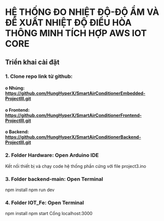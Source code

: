 # HỆ THỐNG ĐO NHIỆT ĐỘ-ĐỘ ẨM VÀ ĐỀ XUẤT NHIỆT ĐỘ ĐIỀU HÒA THÔNG MINH TÍCH HỢP AWS IOT CORE

## Triển khai cài đặt 

### 1. Clone repo link từ github:  
#### o Nhúng: https://github.com/HungHyperX/SmartAirConditionerEmbedded-ProjectIII.git

#### o Frontend: https://github.com/HungHyperX/SmartAirConditionerFrontend-ProjectIII.git 

#### o Backend: https://github.com/HungHyperX/SmartAirConditionerBackend-ProjectIII.git 

### 2. Folder Hardware: Open Arduino IDE 
Kết nối thiết bị và chạy code hệ thống phần cứng với file project3.ino 
### 3. Folder backend-main: Open Terminal 
npm install 
npm run dev  
### 4. Folder IOT_Fe: Open Terminal 
npm install 
npm start 
Cổng localhost:3000
